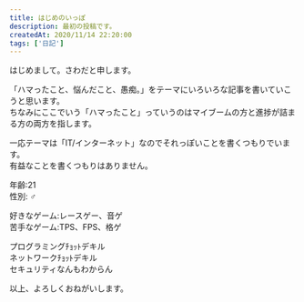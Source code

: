 ```yaml
---
title: はじめのいっぽ
description: 最初の投稿です。
createdAt: 2020/11/14 22:20:00
tags: ['日記']
---
```


はじめまして。さわだと申します。

「ハマったこと、悩んだこと、愚痴。」をテーマにいろいろな記事を書いていこうと思います。  
ちなみにここでいう「ハマったこと」っていうのはマイブームの方と進捗が詰まる方の両方を指します。

一応テーマは「IT/インターネット」なのでそれっぽいことを書くつもりでいます。  
有益なことを書くつもりはありません。

年齢:21  
性別: ♂

好きなゲーム:レースゲー、音ゲ  
苦手なゲーム:TPS、FPS、格ゲ

プログラミングﾁｮｯﾄデキル  
ネットワークﾁｮｯﾄデキル  
セキュリティなんもわからん

以上、よろしくおねがいします。
